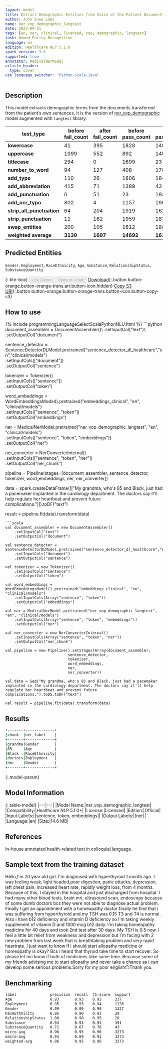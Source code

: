 ```yaml
---
layout: model
title: Extract Demographic Entities from Voice of the Patient Documents (LangTest)
author: John Snow Labs
name: ner_vop_demographic_langtest
date: 2023-09-21
tags: [en, ner, clinical, licensed, vop, demographic, langtest]
task: Named Entity Recognition
language: en
edition: Healthcare NLP 5.1.0
spark_version: 3.0
supported: true
annotator: MedicalNerModel
article_header:
  type: cover
use_language_switcher: "Python-Scala-Java"
---
```


## Description

This model extracts demographic terms from the documents transferred from the patient’s own sentences. It is the version of [ner_vop_demographic](https://nlp.johnsnowlabs.com/2023/06/06/ner_vop_demographic_en.html) model augmented with `langtest` library.

| **test_type**             | **before fail_count** | **after fail_count** | **before pass_count** | **after pass_count** | **minimum pass_rate** | **before pass_rate** | **after pass_rate** |
|---------------------------|-----------------------|----------------------|-----------------------|----------------------|-----------------------|----------------------|---------------------|
| **lowercase**             | 41                    | 395                  | 1828                  | 1409                 | 70%                   | 98%                  | 78%                 |
| **uppercase**             | 1099                  | 552                  | 892                   | 1407                 | 70%                   | 45%                  | 72%                 |
| **titlecase**             | 294                   | 0                    | 1699                  | 23                   | 70%                   | 85%                  | 100%                |
| **number_to_word**        | 94                    | 127                  | 408                   | 1784                 | 70%                   | 81%                  | 93%                 |
| **add_typo**              | 110                   | 26                   | 1806                  | 1843                 | 70%                   | 94%                  | 99%                 |
| **add_abbreviation**      | 415                   | 71                   | 1389                  | 431                  | 60%                   | 77%                  | 86%                 |
| **add_punctuation**       | 0                     | 51                   | 23                    | 1932                 | 70%                   | 100%                 | 97%                 |
| **add_ocr_typo**          | 802                   | 4                    | 1157                  | 1966                 | 60%                   | 59%                  | 100%                |
| **strip_all_punctuation** | 64                    | 204                  | 1919                  | 1623                 | 70%                   | 97%                  | 89%                 |
| **strip_punctuation**     | 11                    | 162                  | 1959                  | 1831                 | 70%                   | 99%                  | 92%                 |
| **swap_entities**         | 200                   | 105                  | 1612                  | 1886                 | 70%                   | 89%                  | 95%                 |
| **weighted average**      | **3130**              | **1697**             | **14692**             | **16135**            | **68%**               | **82.44%**           | **90.48%**          |

## Predicted Entities

`Gender`, `Employment`, `RaceEthnicity`, `Age`, `Substance`, `RelationshipStatus`, `SubstanceQuantity`

{:.btn-box}
<button class="button button-orange" disabled>Live Demo</button>
<button class="button button-orange" disabled>Open in Colab</button>
[Download](https://s3.amazonaws.com/auxdata.johnsnowlabs.com/clinical/models/ner_vop_demographic_langtest_en_5.1.0_3.0_1695329316849.zip){:.button.button-orange.button-orange-trans.arr.button-icon.hidden}
[Copy S3 URI](s3://auxdata.johnsnowlabs.com/clinical/models/ner_vop_demographic_langtest_en_5.1.0_3.0_1695329316849.zip){:.button.button-orange.button-orange-trans.button-icon.button-copy-s3}

## How to use



<div class="tabs-box" markdown="1">
{% include programmingLanguageSelectScalaPythonNLU.html %}
```python
document_assembler = DocumentAssembler()\
    .setInputCol("text")\
    .setOutputCol("document")

sentence_detector = SentenceDetectorDLModel.pretrained("sentence_detector_dl_healthcare","en","clinical/models")\
    .setInputCols(["document"])\
    .setOutputCol("sentence")

tokenizer = Tokenizer() \
    .setInputCols(["sentence"]) \
    .setOutputCol("token")

word_embeddings = WordEmbeddingsModel().pretrained("embeddings_clinical", "en", "clinical/models")\
    .setInputCols(["sentence", "token"]) \
    .setOutputCol("embeddings")                

ner = MedicalNerModel.pretrained("ner_vop_demographic_langtest", "en", "clinical/models") \
    .setInputCols(["sentence", "token", "embeddings"]) \
    .setOutputCol("ner")

ner_converter = NerConverterInternal() \
    .setInputCols(["sentence", "token", "ner"]) \
    .setOutputCol("ner_chunk")

pipeline = Pipeline(stages=[document_assembler,
                            sentence_detector,
                            tokenizer,
                            word_embeddings,
                            ner,
                            ner_converter])

data = spark.createDataFrame([["My grandma, who's 85 and Black, just had a pacemaker implanted in the cardiology department. The doctors say it'll help regulate her heartbeat and prevent future complications."]]).toDF("text")

result = pipeline.fit(data).transform(data)
```
```scala
val document_assembler = new DocumentAssembler()
    .setInputCol("text")
    .setOutputCol("document")
    
val sentence_detector = SentenceDetectorDLModel.pretrained("sentence_detector_dl_healthcare","en","clinical/models")
    .setInputCols("document")
    .setOutputCol("sentence")
    
val tokenizer = new Tokenizer()
    .setInputCols("sentence")
    .setOutputCol("token")
    
val word_embeddings = WordEmbeddingsModel().pretrained("embeddings_clinical", "en", "clinical/models")
    .setInputCols(Array("sentence", "token"))
    .setOutputCol("embeddings")                
    
val ner = MedicalNerModel.pretrained("ner_vop_demographic_langtest", "en", "clinical/models")
    .setInputCols(Array("sentence", "token", "embeddings"))
    .setOutputCol("ner")
    
val ner_converter = new NerConverterInternal()
    .setInputCols(Array("sentence", "token", "ner"))
    .setOutputCol("ner_chunk")

val pipeline = new Pipeline().setStages(Array(document_assembler,
                            sentence_detector,
                            tokenizer,
                            word_embeddings,
                            ner,
                            ner_converter))    

val data = Seq("My grandma, who's 85 and Black, just had a pacemaker implanted in the cardiology department. The doctors say it'll help regulate her heartbeat and prevent future complications.").toDS.toDF("text")

val result = pipeline.fit(data).transform(data)
```
</div>

## Results

```bash
+-------+-------------+
|chunk  |ner_label    |
+-------+-------------+
|grandma|Gender       |
|85     |Age          |
|Black  |RaceEthnicity|
|doctors|Employment   |
|her    |Gender       |
+-------+-------------+
```

{:.model-param}
## Model Information

{:.table-model}
|---|---|
|Model Name:|ner_vop_demographic_langtest|
|Compatibility:|Healthcare NLP 5.1.0+|
|License:|Licensed|
|Edition:|Official|
|Input Labels:|[sentence, token, embeddings]|
|Output Labels:|[ner]|
|Language:|en|
|Size:|14.6 MB|

## References

In-house annotated health-related text in colloquial language.

## Sample text from the training dataset

Hello,I'm 20 year old girl. I'm diagnosed with hyperthyroid 1 month ago. I was feeling weak, light headed,poor digestion, panic attacks, depression, left chest pain, increased heart rate, rapidly weight loss,  from 4 months. Because of this, I stayed in the hospital and just discharged from hospital. I had many other blood tests, brain mri, ultrasound scan, endoscopy because of some dumb doctors bcs they were not able to diagnose actual problem. Finally I got an appointment with a homeopathy doctor finally he find that i was suffering from hyperthyroid and my TSH was 0.15 T3 and T4 is normal . Also i have b12 deficiency and vitamin D deficiency so I'm taking weekly supplement of vitamin D and 1000 mcg b12 daily. I'm taking homeopathy medicine for 40 days and took 2nd test after 30 days. My TSH is 0.5 now. I feel a little bit relief from weakness and depression but I'm facing with 2 new problem from last week that is breathtaking problem and very rapid heartrate. I just want to know if i should start allopathy medicine or homeopathy is okay? Bcs i heard that thyroid take time to start recover. So please let me know if both of medicines take same time. Because some of my friends advising me to start allopathy and never take a chance as i can develop some serious problems.Sorry for my poor english😐Thank you.

## Benchmarking

```bash
label               precision  recall  f1-score  support 
Age                 0.93       0.93    0.93      337     
Employment          0.95       0.93    0.94      1126    
Gender              0.99       0.99    0.99      1327    
RaceEthnicity       0.96       0.90    0.93      29      
RelationshipStatus  1.00       0.90    0.95      20      
Substance           0.94       0.93    0.93      391     
SubstanceQuantity   0.72       0.67    0.70      43      
micro-avg           0.96       0.95    0.96      3273    
macro-avg           0.93       0.89    0.91      3273    
weighted-avg        0.96       0.95    0.96      3273
```